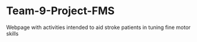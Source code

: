 # Team-9-Project-FMS
Webpage with activities intended to aid stroke patients in tuning fine motor skills
